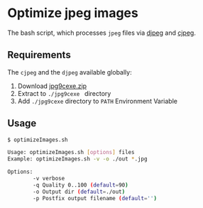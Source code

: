 # Optimize jpeg images

The bash script, which processes `jpeg` files via [djpeg](http://jpegclub.org/djpeg/) and [cjpeg](http://jpegclub.org/cjpeg/).

## Requirements

The `cjpeg` and the `djpeg` available globally:

1. Download [jpg9cexe.zip](http://sylvana.net/jpeg-bin/jpg9cexe.zip)
2. Extract to `./jpg9cexe ` directory
3. Add `./jpg9cexe` directory to `PATH` Environment Variable


## Usage

```bash
$ optimizeImages.sh

Usage: optimizeImages.sh [options] files
Example: optimizeImages.sh -v -o ./out *.jpg

Options:
        -v verbose
        -q Quality 0..100 (default=90)
        -o Output dir (default=./out)
        -p Postfix output filename (default='')
```